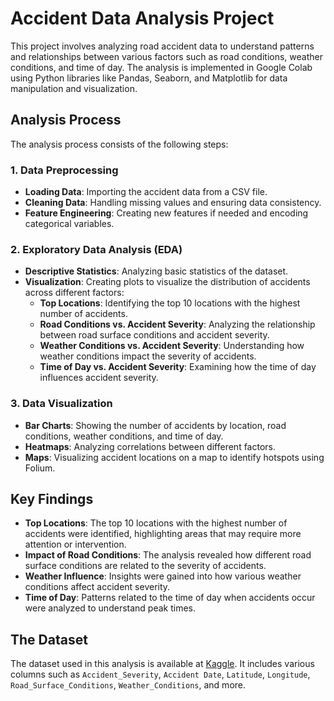 # Accident Data Analysis Project

This project involves analyzing road accident data to understand patterns and relationships between various factors such as road conditions, weather conditions, and time of day. The analysis is implemented in Google Colab using Python libraries like Pandas, Seaborn, and Matplotlib for data manipulation and visualization.

## Analysis Process

The analysis process consists of the following steps:

### 1. Data Preprocessing
- **Loading Data**: Importing the accident data from a CSV file.
- **Cleaning Data**: Handling missing values and ensuring data consistency.
- **Feature Engineering**: Creating new features if needed and encoding categorical variables.

### 2. Exploratory Data Analysis (EDA)
- **Descriptive Statistics**: Analyzing basic statistics of the dataset.
- **Visualization**: Creating plots to visualize the distribution of accidents across different factors:
  - **Top Locations**: Identifying the top 10 locations with the highest number of accidents.
  - **Road Conditions vs. Accident Severity**: Analyzing the relationship between road surface conditions and accident severity.
  - **Weather Conditions vs. Accident Severity**: Understanding how weather conditions impact the severity of accidents.
  - **Time of Day vs. Accident Severity**: Examining how the time of day influences accident severity.

### 3. Data Visualization
- **Bar Charts**: Showing the number of accidents by location, road conditions, weather conditions, and time of day.
- **Heatmaps**: Analyzing correlations between different factors.
- **Maps**: Visualizing accident locations on a map to identify hotspots using Folium.

## Key Findings

- **Top Locations**: The top 10 locations with the highest number of accidents were identified, highlighting areas that may require more attention or intervention.
- **Impact of Road Conditions**: The analysis revealed how different road surface conditions are related to the severity of accidents.
- **Weather Influence**: Insights were gained into how various weather conditions affect accident severity.
- **Time of Day**: Patterns related to the time of day when accidents occur were analyzed to understand peak times.

## The Dataset

The dataset used in this analysis is available at [Kaggle](https://www.kaggle.com/datasets/nezukokamaado/road-accident-casualties-dataset). It includes various columns such as `Accident_Severity`, `Accident Date`, `Latitude`, `Longitude`, `Road_Surface_Conditions`, `Weather_Conditions`, and more.
